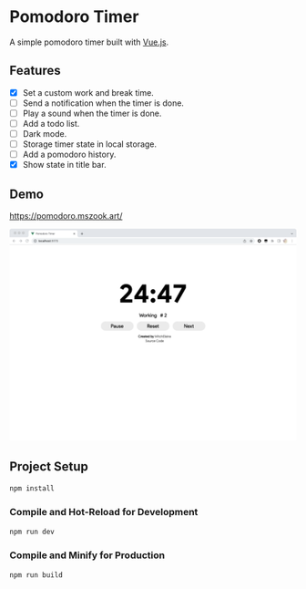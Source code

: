 # Pomodoro Timer

A simple pomodoro timer built with [Vue.js](https://vuejs.org/).

## Features

- [x] Set a custom work and break time.
- [ ] Send a notification when the timer is done.
- [ ] Play a sound when the timer is done.
- [ ] Add a todo list.
- [ ] Dark mode.
- [ ] Storage timer state in local storage.
- [ ] Add a pomodoro history.
- [x] Show state in title bar.

## Demo

https://pomodoro.mszook.art/

![preview](./img/prev.png)

## Project Setup

```sh
npm install
```

### Compile and Hot-Reload for Development

```sh
npm run dev
```

### Compile and Minify for Production

```sh
npm run build
```
